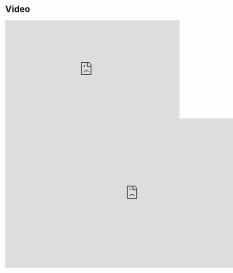 <h1>Video</h1>
<iframe style="width:560px; height:315px;" src="https://drive.google.com/file/d/15qNrEXcwnz3VdCWLSC4zaM_c59ENcPdj/preview" frameborder="0" allowfullscreen></iframe>
<iframe width="853" height="480" src="https://www.youtube.com/embed/vOLM7hT-uc4" title="實測開箱超值590元蘋果Type-C版EarPods耳機！這獨家功能大勝1.8萬元AirPods Max" frameborder="0" allow="accelerometer; autoplay; clipboard-write; encrypted-media; gyroscope; picture-in-picture; web-share" allowfullscreen></iframe>
